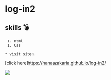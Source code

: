 # log-in2

 ## skills 💣
     1. Html
     1. Css
     
    * visit site💥
  [click here]https://hanaazakaria.github.io/log-in2/
  
  
  ![](https://user-images.githubusercontent.com/92858511/138742857-0a6f14ab-cea1-464c-ba72-2bc675a40761.png)
